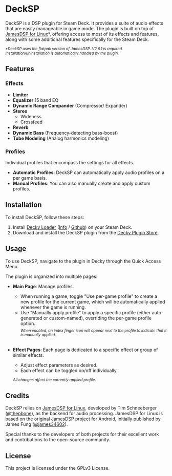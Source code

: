 # DeckSP

DeckSP is a DSP plugin for Steam Deck. It provides a suite of audio effects that are easily manageable in game mode. The plugin is built on top of [JamesDSP for Linux](https://github.com/Audio4Linux/JDSP4Linux)*, offering access to most of its effects and features, along with some additional features specifically for the Steam Deck.

<sub><i>*DeckSP uses the flatpak version of JamesDSP. V2.6.1 is required. Installation/uninstallation is automatically handled by the plugin.</i></sub>

## Features
### Effects

- **Limiter**
- **Equalizer** 15 band EQ
- **Dynamic Range Compander** (Compressor/ Expander)
- **Stereo**
  - Wideness
  - Crossfeed
- **Reverb**
- **Dynamic Bass** (Frequency-detecting bass-boost)
- **Tube Modeling** (Analog harmonics modeling)

### Profiles
Individual profiles that encompass the settings for all effects.

- **Automatic Profiles**: DeckSP can automatically apply audio profiles on a per game basis.
- **Manual Profiles**: You can also manually create and apply custom profiles.

## Installation

To install DeckSP, follow these steps:

1. Install [Decky Loader](https://wiki.deckbrew.xyz/en/user-guide/install) ([Info](https://wiki.deckbrew.xyz/en/user-guide/home) / [Github](https://github.com/SteamDeckHomebrew/decky-loader)) on your Steam Deck.
2. Download and install the DeckSP plugin from the [Decky Plugin Store](https://wiki.deckbrew.xyz/en/user-guide/plugin-store).



## Usage

To use DeckSP, navigate to the plugin in Decky through the Quick Access Menu.

The plugin is organized into multiple pages:

- **Main Page**: Manage profiles.
  - When running a game, toggle "Use per-game profile" to create a new profile for the current game, which will be automatically applied whenever the game is running.
  - Use "Manually apply profile" to apply a specific profile (either auto-generated or custom-named), overriding the per-game profile option.  
    <sub><i>When enabled, an index finger icon will appear next to the profile to indicate that it is manually applied.</i></sub>  
    <br/>
- **Effect Pages**: Each page is dedicated to a specific effect or group of similar effects.
  - Adjust effect parameters as desired.
  - Each effect can be toggled on/off individually.
  
  <sub><i>All changes affect the currently applied profile.</i></sub>

## Credits

DeckSP relies on [JamesDSP for Linux](https://github.com/Audio4Linux/JDSP4Linux), developed by Tim Schneeberger ([@thepbone](https://github.com/thepbone)), as the backend for audio processing. JamesDSP for Linux is based on the original [JamesDSP](https://github.com/james34602/JamesDSPManager) project for Android, initially published by James Fung ([@james34602](https://github.com/james34602)).

Special thanks to the developers of both projects for their excellent work and contributions to the open-source community.

## License

This project is licensed under the GPLv3 License.